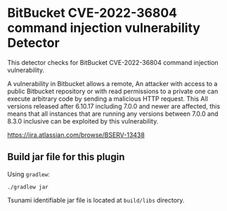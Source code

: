 # BitBucket CVE-2022-36804 command injection vulnerability Detector

This detector checks for BitBucket CVE-2022-36804 command injection vulnerability.

A vulnerability in Bitbucket allows a remote, An attacker with access
to a public Bitbucket repository or with read permissions to a
private one can execute arbitrary code by sending a malicious
HTTP request. This All versions released after 6.10.17
including 7.0.0 and newer are affected, this means that all
instances that are running any versions between 7.0.0 and
8.3.0 inclusive can be exploited by this vulnerability.

https://jira.atlassian.com/browse/BSERV-13438

## Build jar file for this plugin

Using `gradlew`:

```shell
./gradlew jar
```

Tsunami identifiable jar file is located at `build/libs` directory.